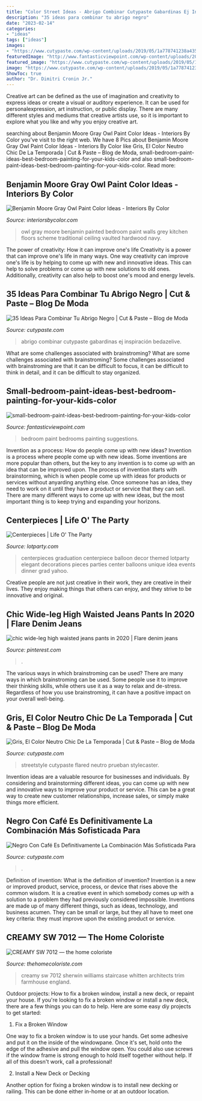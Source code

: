 ```yaml
---
title: "Color Street Ideas - Abrigo Combinar Cutypaste Gabardinas Ej Inspiración Bedazelive"
description: "35 ideas para combinar tu abrigo negro"
date: "2023-02-14"
categories:
- "ideas"
tags: ["ideas"]
images:
- "https://www.cutypaste.com/wp-content/uploads/2019/05/1a778741238a435d7f3c558278f08adb.jpg"
featuredImage: "http://www.fantasticviewpoint.com/wp-content/uploads/2016/10/small-bedroom-paint-ideas-best-bedroom-painting-for-your-kids-color-suggestions-for-small-bedrooms.jpg"
featured_image: "https://www.cutypaste.com/wp-content/uploads/2019/05/1a778741238a435d7f3c558278f08adb.jpg"
image: "https://www.cutypaste.com/wp-content/uploads/2019/05/1a778741238a435d7f3c558278f08adb.jpg"
ShowToc: true
author: "Dr. Dimitri Cronin Jr."
---
```



Creative art can be defined as the use of imagination and creativity to express ideas or create a visual or auditory experience. It can be used for personalexpression, art instruction, or public display. There are many different styles and mediums that creative artists use, so it is important to explore what you like and why you enjoy creative art.

	

		
searching about Benjamin Moore Gray Owl Paint Color Ideas - Interiors By Color you've visit to the right web. We have 8 Pics about Benjamin Moore Gray Owl Paint Color Ideas - Interiors By Color like Gris, El Color Neutro Chic De La Temporada | Cut &amp; Paste – Blog de Moda, small-bedroom-paint-ideas-best-bedroom-painting-for-your-kids-color and also small-bedroom-paint-ideas-best-bedroom-painting-for-your-kids-color. Read more:
		
    
## Benjamin Moore Gray Owl Paint Color Ideas - Interiors By Color

<img loading=lazy src="http://www.interiorsbycolor.com/wp-content/uploads/2017/11/Traditional-bedroom-painted-in-Benjamin-Moore-Gray-Owl-1.jpg" onerror="this.onerror=null;this.src='https://tse2.mm.bing.net/th?id=OIP.COxTMWAsmGBbJq3HENI8zgHaJ4&amp;pid=15.1';" alt="Benjamin Moore Gray Owl Paint Color Ideas - Interiors By Color">

_Source: interiorsbycolor.com_

>owl gray moore benjamin painted bedroom paint walls grey kitchen floors scheme traditional ceiling vaulted hardwood navy. 

	

The power of creativity: How it can improve one's life
Creativity is a power that can improve one's life in many ways. One way creativity can improve one's life is by helping to come up with new and innovative ideas. This can help to solve problems or come up with new solutions to old ones. Additionally, creativity can also help to boost one's mood and energy levels.

    
## 35 Ideas Para Combinar Tu Abrigo Negro | Cut &amp; Paste – Blog De Moda

<img loading=lazy src="https://www.cutypaste.com/wp-content/uploads/2016/06/c02f7627f33f9aa48dce0448f3910580.jpg" onerror="this.onerror=null;this.src='https://tse3.mm.bing.net/th?id=OIP.cm8idSrhW3pP2D5vaEQPBwHaLE&amp;pid=15.1';" alt="35 Ideas Para Combinar Tu Abrigo Negro | Cut &amp; Paste – Blog de Moda">

_Source: cutypaste.com_

>abrigo combinar cutypaste gabardinas ej inspiración bedazelive. 

	

What are some challenges associated with brainstroming?
What are some challenges associated with brainstroming?
Some challenges associated with brainstroming are that it can be difficult to focus, it can be difficult to think in detail, and it can be difficult to stay organized.

    
## Small-bedroom-paint-ideas-best-bedroom-painting-for-your-kids-color

<img loading=lazy src="http://www.fantasticviewpoint.com/wp-content/uploads/2016/10/small-bedroom-paint-ideas-best-bedroom-painting-for-your-kids-color-suggestions-for-small-bedrooms.jpg" onerror="this.onerror=null;this.src='https://tse1.mm.bing.net/th?id=OIP.uRQL5FhsuqyvPfl8yUdGJwHaFj&amp;pid=15.1';" alt="small-bedroom-paint-ideas-best-bedroom-painting-for-your-kids-color">

_Source: fantasticviewpoint.com_

>bedroom paint bedrooms painting suggestions. 

	

Invention as a process: How do people come up with new ideas?
Invention is a process where people come up with new ideas. Some inventions are more popular than others, but the key to any invention is to come up with an idea that can be improved upon. The process of invention starts with brainstorming, which is when people come up with ideas for products or services without anyarding anything else. Once someone has an idea, they need to work on it until they have a product or service that they can sell. There are many different ways to come up with new ideas, but the most important thing is to keep trying and expanding your horizons.

    
## Centerpieces | Life O&#039; The Party

<img loading=lazy src="https://lotparty.com/n/wp-content/uploads/photo-gallery/centerpiece-41.JPG" onerror="this.onerror=null;this.src='https://tse4.mm.bing.net/th?id=OIP.hn9B7UFO-G3l7OqAz81_WwHaLH&amp;pid=15.1';" alt="Centerpieces | Life O&#039; The Party">

_Source: lotparty.com_

>centerpieces graduation centerpiece balloon decor themed lotparty elegant decorations pieces parties center balloons unique idea events dinner grad yahoo. 

	

Creative people are not just creative in their work, they are creative in their lives. They enjoy making things that others can enjoy, and they strive to be innovative and original.

    
## Chic Wide-leg High Waisted Jeans Pants In 2020 | Flare Denim Jeans

<img loading=lazy src="https://i.pinimg.com/736x/6c/ff/09/6cff090a479b5d1735859be44a3067a3.jpg" onerror="this.onerror=null;this.src='https://tse3.mm.bing.net/th?id=OIP.2l0KHwrbhKmQIb8byrr4RQHaJg&amp;pid=15.1';" alt="chic wide-leg high waisted jeans pants in 2020 | Flare denim jeans">

_Source: pinterest.com_

>. 

	

The various ways in which brainstroming can be used?
There are many ways in which brainstroming can be used. Some people use it to improve their thinking skills, while others use it as a way to relax and de-stress. Regardless of how you use brainstroming, it can have a positive impact on your overall well-being.

    
## Gris, El Color Neutro Chic De La Temporada | Cut &amp; Paste – Blog De Moda

<img loading=lazy src="http://www.cutypaste.com/wp-content/uploads/2015/07/studded-hearts-fall-winter-grey-on-grey-outfit-inspiration-stockholm-streetstyle-funda.jpg" onerror="this.onerror=null;this.src='https://tse1.mm.bing.net/th?id=OIP.oaexOQuzOtocpgHrH1-VcgHaLH&amp;pid=15.1';" alt="Gris, El Color Neutro Chic De La Temporada | Cut &amp; Paste – Blog de Moda">

_Source: cutypaste.com_

>streetstyle cutypaste flared neutro prueban stylecaster. 

	

Invention ideas are a valuable resource for businesses and individuals. By considering and brainstorming different ideas, you can come up with new and innovative ways to improve your product or service. This can be a great way to create new customer relationships, increase sales, or simply make things more efficient.

    
## Negro Con Café Es Definitivamente La Combinación Más Sofisticada Para

<img loading=lazy src="https://www.cutypaste.com/wp-content/uploads/2019/05/1a778741238a435d7f3c558278f08adb.jpg" onerror="this.onerror=null;this.src='https://tse3.mm.bing.net/th?id=OIP.a0wJG3rBY6ZOFY4FCsNQFQHaNX&amp;pid=15.1';" alt="Negro Con Café Es Definitivamente La Combinación Más Sofisticada Para">

_Source: cutypaste.com_

>. 

	

Definition of invention: What is the definition of invention?
Invention is a new or improved product, service, process, or device that rises above the common wisdom. It is a creative event in which somebody comes up with a solution to a problem they had previously considered impossible.
Inventions are made up of many different things, such as ideas, technology, and business acumen. They can be small or large, but they all have to meet one key criteria: they must improve upon the existing product or service.

    
## CREAMY SW 7012 — The Home Coloriste

<img loading=lazy src="https://st.hzcdn.com/simgs/df51f9880316291b_8-5066/traditional-staircase.jpg" onerror="this.onerror=null;this.src='https://tse3.mm.bing.net/th?id=OIP.2fWiGi9bngL8h15Gs65o4QHaK9&amp;pid=15.1';" alt="CREAMY SW 7012 — the home coloriste">

_Source: thehomecoloriste.com_

>creamy sw 7012 sherwin williams staircase whitten architects trim farmhouse england. 

	

Outdoor projects: How to fix a broken window, install a new deck, or repaint your house.
If you're looking to fix a broken window or install a new deck, there are a few things you can do to help. Here are some easy diy projects to get started:
1. Fix a Broken Window

One way to fix a broken window is to use your hands. Get some adhesive and put it on the inside of the windowpane. Once it's set, hold onto the edge of the adhesive and pull the window open. You could also use screws if the window frame is strong enough to hold itself together without help. If all of this doesn't work, call a professional!

2. Install a New Deck or Decking

Another option for fixing a broken window is to install new decking or railing. This can be done either in-home or at an outdoor location.

